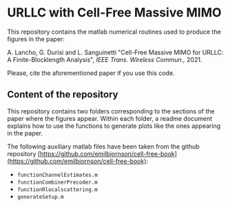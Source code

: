 # URLLC with Cell-Free Massive MIMO
This repository contains the matlab numerical routines used to produce the figures in the paper:

A. Lancho, G. Durisi and L. Sanguinetti "Cell-Free Massive MIMO for URLLC: A Finite-Blocklength Analysis",  *IEEE Trans. Wireless Commun.,* 2021. 

Please, cite the aforementioned paper if you use this code. 

## Content of the repository

This repository contains two folders corresponding to the sections of the paper where the figures appear. Within each folder, a readme document explains how to use the functions to generate plots like the ones appearing in the paper.  

The following auxiliary matlab files have been taken from the github repository [https://github.com/emilbjornson/cell-free-book](https://github.com/emilbjornson/cell-free-book):
  
  - `functionChannelEstimates.m`
  - `functionCombinerPrecoder.m`
  - `functionRlocalscattering.m`
  - `generateSetup.m`


